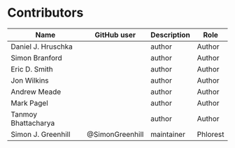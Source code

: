 # Contributors

Name                           | GitHub user | Description | Role
---                            | ---         | --- | ---
Daniel J. Hruschka             |  | author | Author
Simon Branford                 |  | author | Author
Eric D. Smith                  |  | author | Author
Jon Wilkins                    |  | author | Author
Andrew Meade                   |  | author | Author
Mark Pagel                     |  | author | Author
Tanmoy Bhattacharya            |  | author | Author
Simon J. Greenhill             | @SimonGreenhill | maintainer | Phlorest
